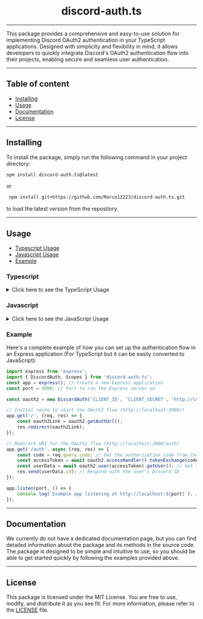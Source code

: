 # <center>  discord-auth.ts

---
This package provides a comprehensive and easy-to-use solution for implementing Discord OAuth2 authentication in your TypeScript applications. Designed with simplicity and flexibility in mind, it allows developers to quickly integrate Discord's OAuth2 authentication flow into their projects, enabling secure and seamless user authentication. </center>

---
## Table of content
- [Installing](#installing)
- [Usage](#usage)
- [Documentation](#documentation)
- [License](#license)

---

## Installing
To install the package, simply run the following command in your project directory:

```bash 
npm install discord-auth.ts@latest
```

or

```bash
 npm install git+https://github.com/Marco12223/discord-auth.ts.git
```

to load the latest version from the repository.

---

## Usage
 - [Typescript Usage](#typescript)
 - [Javascript Usage](#javascript)
 - [Example](#example)

### Typescript
<details>
    <summary>Click here to see the TypeScript Usage</summary>
To use the package, you need to create a new instance of the `DiscordAuth` class and provide the necessary configuration options. Here's an example of how you can set up the authentication flow in your application:

```typescript
import { DiscordAuth, Scopes } from 'discord-auth.ts';

const oauth2 = new DiscordAuth('CLIENT_ID', 'CLIENT_SECRET', 'REDIRECT_URI', [Scopes.IDENTIFY, Scopes.EMAIL]);
````
The `DiscordAuth` class takes four parameters:
- `CLIENT_ID`: Your Discord application's client ID.
- `CLIENT_SECRET`: Your Discord application's client secret.
- `REDIRECT_URI`: The URI to redirect users to after authentication.
- `SCOPES`: An array of OAuth2 scopes to request from the user.

Once you've created an instance of the `DiscordAuth` class, you can use its methods to generate the necessary URLs and handle the authentication flow. Here's an example of how you can generate the authorization URL and redirect users to it:

```typescript
const oauth2Link = oauth2.getAuthUrl();
```

This will return a URL that you can redirect users to in order to start the authentication flow. After the user has authenticated with Discord, they will be redirected back to the `REDIRECT_URI` you provided earlier. You can then use the `tokenExchange` method to exchange the authorization code for an access token:

```typescript
const code = req.query.code; // Get the authorization code from the request (Express example), of course you can get it from anywhere.
const token = await oauth2.accessHandler().tokenExchange(code)
```

This will return an object containing the access token, refresh token, and token expiration time. You can use the access token to make authenticated requests to the Discord API on behalf of the user.

</details>

### Javascript
<details>
    <summary>Click here to see the JavaScript Usage</summary>

To use the package in JavaScript, you can follow the same steps as in TypeScript, but without the type annotations. Here's an example of how you can set up the authentication flow in your application:

```javascript
const { DiscordAuth, Scopes } = require('discord-auth.ts/dist/discordAuth.js');

const oauth2 = new DiscordAuth('CLIENT_ID', 'CLIENT_SECRET', 'REDIRECT_URI', [Scopes.IDENTIFY, Scopes.EMAIL]);
```

The `DiscordAuth` class takes four parameters:
- `CLIENT_ID`: Your Discord application's client ID.
- `CLIENT_SECRET`: Your Discord application's client secret.
- `REDIRECT_URI`: The URI to redirect users to after authentication.
- `SCOPES`: An array of OAuth2 scopes to request from the user.

Once you've created an instance of the `DiscordAuth` class, you can use its methods to generate the necessary URLs and handle the authentication flow. Here's an example of how you can generate the authorization URL and redirect users to it:

```javascript
const oauth2Link = oauth2.getAuthUrl();
```

This will return a URL that you can redirect users to in order to start the authentication flow. After the user has authenticated with Discord, they will be redirected back to the `REDIRECT_URI` you provided earlier. You can then use the `tokenExchange` method to exchange the authorization code for an access token:

```javascript
const code = req.query.code; // Get the authorization code from the request (Express example), of course you can get it from anywhere.
const token = await oauth2.accessHandler().tokenExchange(code)
```

This will return an object containing the access token, refresh token, and token expiration time. You can use the access token to make authenticated requests to the Discord API on behalf of the user.

</details>

### Example

Here's a complete example of how you can set up the authentication flow in an Express application (For TypeScript but it can be easily converted to JavaScript):

```typescript
import express from 'express';
import { DiscordAuth, Scopes } from 'discord-auth.ts';
const app = express(); // Create a new Express application
const port = 3000; // Port to run the Express server on

const oauth2 = new DiscordAuth('CLIENT_ID', 'CLIENT_SECRET', 'http://localhost:3000/auth', [Scopes.IDENTIFY, Scopes.EMAIL]); // Create a new instance of the DiscordAuth class

// Initial route to start the OAuth2 flow (http://localhost:3000/)
app.get('/', (req, res) => {
    const oauth2Link = oauth2.getAuthUrl();
    res.redirect(oauth2Link);
});

// Redirect URI for the OAuth2 flow (http://localhost:3000/auth)
app.get('/auth', async (req, res) => {
    const code = req.query.code; // Get the authorization code from the request
    const accessToken = await oauth2.accessHandler().tokenExchange(code); // Exchange the authorization code for an access token
    const userData = await oauth2.user(accessToken).getUser(); // Get the user's information from Discord
    res.send(userData.id); // Respond with the user's Discord ID
});

app.listen(port, () => {
    console.log(`Example app listening at http://localhost:${port}`); // Start the Express server
});
```

---

## Documentation
We currently do not have a dedicated documentation page, but you can find detailed information about the package and its methods in the source code. The package is designed to be simple and intuitive to use, so you should be able to get started quickly by following the examples provided above.

---

## License
This package is licensed under the MIT License. You are free to use, modify, and distribute it as you see fit. For more information, please refer to the [LICENSE](LICENSE) file.